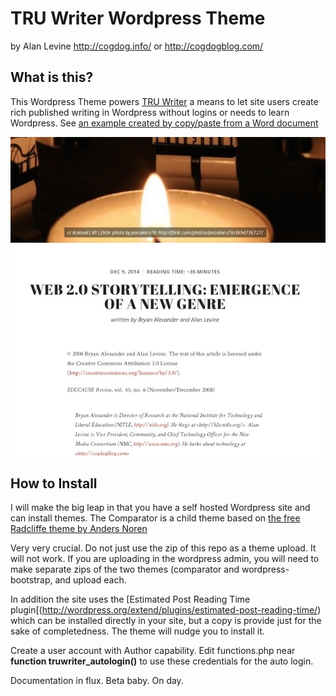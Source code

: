 # TRU Writer Wordpress Theme
by Alan Levine http://cogdog.info/ or http://cogdogblog.com/

## What is this?
This Wordpress Theme powers [TRU Writer](http://splot.ca/writer/) a means to let site users create rich published writing in Wordpress without logins or needs to learn Wordpress. See [an example created by copy/paste from a Word document](http://splot.ca/writer/2014/101)

![](images/web2storytelling.jpg "Sketch to Painting")


## How to Install
I will make the big leap in that you have a self hosted Wordpress site and can install themes. The Comparator is a child theme based on [the free Radcliffe theme by Anders Noren](https://wordpress.org/themes/radcliffe) 

Very very crucial. Do not just use the zip of this repo as a theme upload. It will not work. If you are uploading in the wordpress admin, you will need to make separate zips of the two themes (comparator and wordpress-bootstrap, and upload each.

In addition the site uses the [Estimated Post Reading Time plugin[(http://wordpress.org/extend/plugins/estimated-post-reading-time/) which can be installed directly in your site, but a copy is provide just for the sake of completedness. The theme will nudge you to install it.

Create a user account with Author capability. Edit functions.php near **function truwriter_autologin()** to use these credentials for the auto login.

Documentation in flux. Beta baby.  On day.